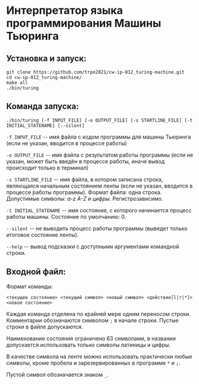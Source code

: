 # Интерпретатор языка программирования Машины Тьюринга

## Установка и запуск:
```
git clone https://github.com/trpo2021/cw-ip-012_turing-machine.git
cd cw-ip-012_turing-machine/
make all
./bin/turing
```

## Команда запуска:
```
./bin/turing [-f INPUT_FILE] [-o OUTPUT_FILE] [-s STARTLINE_FILE] [-t INITIAL_STATENAME] [--silent]
```

`-f INPUT_FILE` -- имя файла с кодом программы для машины Тьюринга (если не указан, вводится в процессе работы)

`-o OUTPUT_FILE` -- имя файла с результатом работы программы (если не указан, может быть введён в процессе работы, иначе вывод происходит только в терминал)

`-s STARTLINE_FILE` -- имя файла, в котором записана строка, являющаяся начальным состоянием ленты (если не указан, вводится в процессе работы программы). Формат файла: одна строка. Допустимые символы: _a-z A-Z и цифры_. Регистрозависимо.

`-t INITIAL_STATENAME` -- имя состояния, с которого начинается процесс работы машины. Состояние по умолчанию: 0.

`--silent` -- не выводить процесс работы программы (выведет только итоговое состояние ленты).

`--help` -- вывод подсказки с доступными аргументами командной строки.

## Входной файл:

Формат команды:
```
<текущее состояние> <текущий символ> <новый символ> <действие[l|r|*]> <новое состояние>
```

Каждая команда отделена по крайней мере одним переносом строки. 
Комментарии обозначаются символом `;` в начале строки.
Пустые строки в файле допускаются.

Наименование состояния ограничено 63 символами, в названии допускается использовать только символы латиницы и цифры.

В качестве символа на ленте можно использовать практически любые символы, кроме пробела и зарезервированных в программе `*` и `;`.

Пустой символ обозначается знаком `_`.
